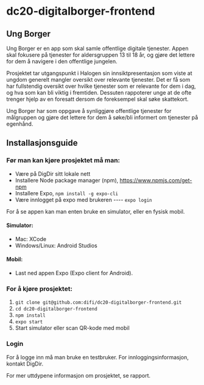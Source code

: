 # dc20-digitalborger-frontend

## Ung Borger

Ung Borger er en app som skal samle offentlige digitale tjenester.
Appen skal fokusere på tjenester for aldersgruppen 13 til 18 år, og gjøre det lettere for dem å navigere i den offentlige jungelen.

Prosjektet tar utgangspunkt i Halogen sin innsiktpresentasjon som viste at ungdom generelt mangler oversikt over relevante tjenester. Det er få som har fullstendig oversikt over hvilke tjenester som er relevante for dem i dag, og hva som kan bli viktig i fremtiden. Dessuten rappoterer unge at de ofte trenger hjelp av en foresatt dersom de foreksempel skal søke skattekort.

Ung Borger har som oppgave å synliggjøre offentlige tjenester for målgruppen og gjøre det lettere for dem å søke/bli informert om tjenester på egenhånd.

## Installasjonsguide

### Før man kan kjøre prosjektet må man:

- Være på DigDir sitt lokale nett
- Installere Node package manager (npm), https://www.npmjs.com/get-npm
- Installere Expo, `npm install -g expo-cli`
- Være innlogget på expo med brukeren ---- `expo login`

For å se appen kan man enten bruke en simulator, eller en fysisk mobil.

#### Simulator:

- Mac: XCode
- Windows/Linux: Android Studios

#### Mobil:

- Last ned appen Expo (Expo client for Android).

### For å kjøre prosjektet:

1. `git clone git@github.com:difi/dc20-digitalborger-frontend.git`
2. `cd dc20-digitalborger-frontend`
3. `npm install`
4. `expo start`
5. Start simulator eller scan QR-kode med mobil

### Login

For å logge inn må man bruke en testbruker. For innloggingsinformasjon, kontakt DigDir.

For mer uttdypene informasjon om prosjektet, se rapport.
